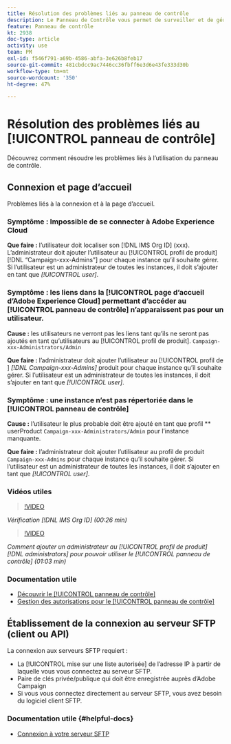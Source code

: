 ```yaml
---
title: Résolution des problèmes liés au panneau de contrôle
description: Le Panneau de Contrôle vous permet de surveiller et de gérer votre stockage SFTP par instance et par liste autorisée d’adresses IP.
feature: Panneau de contrôle
kt: 2938
doc-type: article
activity: use
team: PM
exl-id: f546f791-a69b-4586-abfa-3e626b8feb17
source-git-commit: 481cbdcc9ac7446cc36fbff6e3d6e43fe333d30b
workflow-type: tm+mt
source-wordcount: '350'
ht-degree: 47%

---
```


# Résolution des problèmes liés au [!UICONTROL panneau de contrôle]

Découvrez comment résoudre les problèmes liés à l’utilisation du panneau de contrôle.

## Connexion et page d’accueil

Problèmes liés à la connexion et à la page d’accueil.

### Symptôme : Impossible de se connecter à Adobe Experience Cloud

**Que faire :**
l’utilisateur doit localiser son  [!DNL IMS Org ID] (xxx). L’administrateur doit ajouter l’utilisateur au [!UICONTROL profil de produit] [!DNL “Campaign-xxx-Admins”] pour chaque instance qu’il souhaite gérer. Si l’utilisateur est un administrateur de toutes les instances, il doit s’ajouter en tant que *[!UICONTROL user]*.

### Symptôme : les liens dans la [!UICONTROL page d’accueil d’Adobe Experience Cloud] permettant d’accéder au [!UICONTROL panneau de contrôle] n’apparaissent pas pour un utilisateur.

**Cause :**
les utilisateurs ne verront pas les liens tant qu’ils ne seront pas ajoutés en tant qu’utilisateurs au [!UICONTROL profil de produit]. `Campaign-xxx-Administrators/Admin`

**Que faire :**
l’administrateur doit ajouter l’utilisateur au  [!UICONTROL profil de ] *[!DNL Campaign-xxx-Admins]* produit pour chaque instance qu’il souhaite gérer. Si l’utilisateur est un administrateur de toutes les instances, il doit s’ajouter en tant que *[!UICONTROL user]*.

### Symptôme : une instance n’est pas répertoriée dans le [!UICONTROL panneau de contrôle]

**Cause :**
l’utilisateur le plus probable doit être ajouté en tant que profil  ** userProduct  `Campaign-xxx-Administrators/Admin` pour l’instance manquante.

**Que faire :**
l’administrateur doit ajouter l’utilisateur au profil de produit  `Campaign-xxx-Admins` pour chaque instance qu’il souhaite gérer. Si l’utilisateur est un administrateur de toutes les instances, il doit s’ajouter en tant que *[!UICONTROL user]*.

### Vidéos utiles

>[!VIDEO](https://video.tv.adobe.com/v/27183?quality=12)

*Vérification [!DNL IMS Org ID] (00:26 min)*

>[!VIDEO](https://video.tv.adobe.com/v/27147?quality=12)

*Comment ajouter un administrateur au [!UICONTROL profil de produit] [!DNL administrators] pour pouvoir utiliser le [!UICONTROL panneau de contrôle] (01:03 min)*

### Documentation utile

* [Découvrir le [!UICONTROL panneau de contrôle]](https://experienceleague.adobe.com/docs/control-panel/using/control-panel-home.html?lang=fr)
* [Gestion des autorisations pour le [!UICONTROL panneau de contrôle]](https://experienceleague.adobe.com/docs/control-panel/using/control-panel-home.html?lang=en)

## Établissement de la connexion au serveur SFTP (client ou API)

La connexion aux serveurs SFTP requiert :

* La [!UICONTROL mise sur une liste autorisée] de l’adresse IP à partir de laquelle vous vous connectez au serveur SFTP.
* Paire de clés privée/publique qui doit être enregistrée auprès d’Adobe Campaign
* Si vous vous connectez directement au serveur SFTP, vous avez besoin du logiciel client SFTP.

### Documentation utile {#helpful-docs}

* [Connexion à votre serveur SFTP](https://experienceleague.adobe.com/docs/control-panel/using/control-panel-home.html?lang=en)
